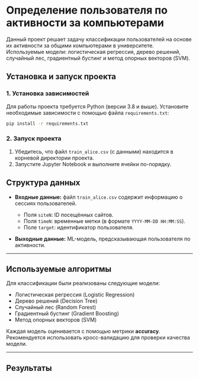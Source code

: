 # Определение пользователя по активности за компьютерами

Данный проект решает задачу классификации пользователей на основе их активности за общими компьютерами в университете. Используемые модели: логистическая регрессия, дерево решений, случайный лес, градиентный бустинг и метод опорных векторов (SVM).

## Установка и запуск проекта

### 1. Установка зависимостей

Для работы проекта требуется Python (версии 3.8 и выше). Установите необходимые зависимости с помощью файла `requirements.txt`:

```bash
pip install -r requirements.txt
```

### 2. Запуск проекта

1. Убедитесь, что файл `train_alice.csv` (с данными) находится в корневой директории проекта.
2. Запустите Jupyter Notebook и выполните ячейки по-порядку.


## Структура данных

- **Входные данные:** файл `train_alice.csv` содержит информацию о сессиях пользователей.
  - Поля `siteN`: ID посещённых сайтов.
  - Поля `timeN`: временные метки (в формате `YYYY-MM-DD HH:MM:SS`).
  - Поле `target`: идентификатор пользователя.

- **Выходные данные:** ML-модель, предсказывающая пользователя по активности.

---

## Используемые алгоритмы

Для классификации были реализованы следующие модели:
- Логистическая регрессия (Logistic Regression)
- Дерево решений (Decision Tree)
- Случайный лес (Random Forest)
- Градиентный бустинг (Gradient Boosting)
- Метод опорных векторов (SVM)

Каждая модель оценивается с помощью метрики **accuracy**. Рекомендуется использовать кросс-валидацию для проверки качества модели.

---

## Результаты
